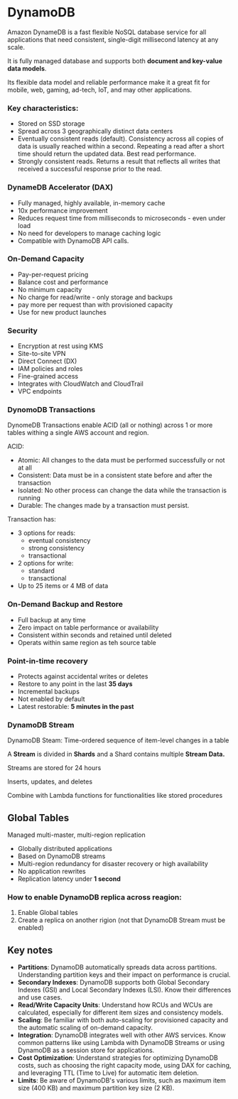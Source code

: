 # DynamoDB

Amazon DynameDB is a fast flexible NoSQL database service for all applications that need consistent, single-digit millisecond latency at any scale.

It is fully managed database and supports both **document and key-value data models**.

Its flexible data model and reliable performance make it a great fit for mobile, web, gaming, ad-tech, IoT, and may other applications.



### Key characteristics:&#x20;

* Stored on SSD storage
* Spread across 3 geographically distinct data centers
* Eventually consistent reads (default). Consistency across all copies of data is usually reached within a second. Repeating a read after a short time should return the updated data. Best read performance.
* Strongly consistent reads. Returns a result that reflects all writes that received a successful response prior to the read.

### DynameDB Accelerator (DAX)

* Fully managed, highly available, in-memory cache
* 10x performance improvement&#x20;
* Reduces request time from milliseconds to microseconds - even under load
* No need for developers to manage caching logic
* Compatible with DynamoDB API calls.

### On-Demand Capacity

* Pay-per-request pricing
* Balance cost and performance&#x20;
* No minimum capacity&#x20;
* No charge for read/write - only storage and backups
* pay more per request than with provisioned capacity
* Use for new product launches&#x20;

### Security

* Encryption at rest using KMS
* Site-to-site VPN
* Direct Connect (DX)
* IAM policies and roles
* Fine-grained access
* Integrates with CloudWatch and CloudTrail
* VPC endpoints&#x20;



### DynomoDB Transactions

DynomeDB Transactions enable ACID (all or nothing) across 1 or more tables withing a single AWS account and region.

ACID:

* Atomic: All changes to the data must be performed successfully or not at all
* Consistent: Data must be in a consistent state before and after the transaction
* Isolated: No other process can change the data while the transaction is running
* Durable: The changes made by a transaction must persist.

Transaction has:

* 3 options for reads:&#x20;
  * eventual consistency
  * strong consistency
  * transactional
* 2 options for write:
  * standard
  * transactional
* Up to 25 items or 4 MB of data



### On-Demand Backup and Restore

* Full backup at any time
* Zero impact on table performance or availability&#x20;
* Consistent within seconds and retained until deleted
* Operats within same region as teh source table

### Point-in-time recovery

* Protects against accidental writes or deletes&#x20;
* Restore to any point in the last **35 days**
* Incremental backups
* Not enabled by default
* Latest restorable: **5 minutes in the past**

### **DynamoDB Stream**

DynamoDB Steam: Time-ordered sequence of item-level changes in a table

A **Stream** is divided  in **Shards** and a Shard contains multiple **Stream Data.**

Streams are stored for 24 hours

Inserts, updates, and deletes&#x20;

Combine with Lambda functions for functionalities like stored procedures

## Global Tables&#x20;

Managed multi-master, multi-region replication

* Globally distributed applications
* Based on DynamoDB streams
* Multi-region redundancy for disaster recovery or high availability
* No application rewrites
* Replication latency under **1 second**&#x20;

### How to enable DynamoDB replica across reagion:

1. Enable Global tables
2. Create a replica on another rigion (not that DynamoDB Stream must be enabled)



## Key notes

* **Partitions**: DynamoDB automatically spreads data across partitions. Understanding partition keys and their impact on performance is crucial.
* **Secondary Indexes**: DynamoDB supports both Global Secondary Indexes (GSI) and Local Secondary Indexes (LSI). Know their differences and use cases.
* **Read/Write Capacity Units**: Understand how RCUs and WCUs are calculated, especially for different item sizes and consistency models.
* **Scaling**: Be familiar with both auto-scaling for provisioned capacity and the automatic scaling of on-demand capacity.
* **Integration**: DynamoDB integrates well with other AWS services. Know common patterns like using Lambda with DynamoDB Streams or using DynamoDB as a session store for applications.
* **Cost Optimization**: Understand strategies for optimizing DynamoDB costs, such as choosing the right capacity mode, using DAX for caching, and leveraging TTL (Time to Live) for automatic item deletion.
* **Limits**: Be aware of DynamoDB's various limits, such as maximum item size (400 KB) and maximum partition key size (2 KB).



